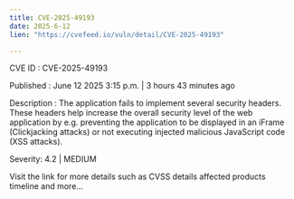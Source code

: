 ```yaml
---
title: CVE-2025-49193
date: 2025-6-12
lien: "https://cvefeed.io/vuln/detail/CVE-2025-49193"

---
```


CVE ID : CVE-2025-49193

Published :  June 12
2025
3:15 p.m. | 3 hours
43 minutes ago

Description : The application fails to implement several security headers. These headers help increase the overall security level of the web application by e.g.
preventing the application to be displayed in an iFrame (Clickjacking attacks) or not executing injected malicious JavaScript code (XSS attacks).

Severity: 4.2 | MEDIUM

Visit the link for more details
such as CVSS details
affected products
timeline
and more...
